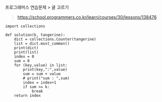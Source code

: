 프로그래머스 연습문제 > 귤 고르기

> https://school.programmers.co.kr/learn/courses/30/lessons/138476

```
import collections

def solution(k, tangerine):
    dict = collections.Counter(tangerine)
    list = dict.most_common()
    print(dict)
    print(list)
    index = 0
    sum = 0
    for (key,value) in list:
        print(key,":",value)
        sum = sum + value
        # print("sum : ",sum)
        index = index+1
        if sum >= k:
            break
    return index
```
